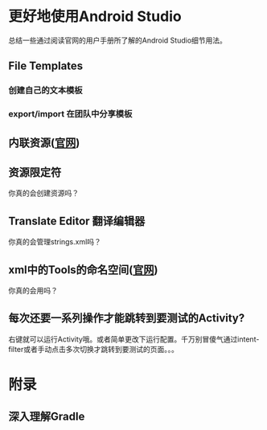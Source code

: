 # 更好地使用Android Studio
总结一些通过阅读官网的用户手册所了解的Android Studio细节用法。

## File Templates
### 创建自己的文本模板
### export/import 在团队中分享模板

## 内联资源([官网](https://developer.android.com/guide/topics/resources/complex-xml-resources.html))

## 资源限定符
你真的会创建资源吗？

## Translate Editor 翻译编辑器
你真的会管理strings.xml吗？

## xml中的Tools的命名空间([官网](https://developer.android.com/studio/write/tool-attributes.html#design-time_view_attributes))
你真的会用吗？

## 每次还要一系列操作才能跳转到要测试的Activity?
右键就可以运行Activity哦。或者简单更改下运行配置。千万别冒傻气通过intent-filter或者手动点击多次切换才跳转到要测试的页面。。。

# 附录
## 深入理解Gradle

